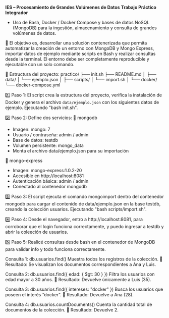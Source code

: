 **IES – Procesamiento de Grandes Volúmenes de Datos**
**Trabajo Práctico Integrador**

- Uso de Bash, Docker / Docker Compose y bases de datos NoSQL (MongoDB) para la ingestión, almacenamiento y consulta de grandes volúmenes de datos.

🎯 El objetivo es, desarrollar una solución contenerizada que permita automatizar la creación de un entorno con MongoDB y Mongo Express, importar datos de ejemplo mediante scripts en Bash y realizar consultas desde la terminal. El entorno debe ser completamente reproducible y ejecutable con un solo comando.


📁 Estructura del proyecto:
practico/
    ├── init.sh
    ├── README.md
    │
    ├── data/
    │ └── ejemplo.json
    │
    ├── scripts/
    │ └── import.sh
    │
    └── docker/
    └── docker-compose.yml



1️⃣ Paso 1: El script crea la estructura del proyecto, verifica la instalación de Docker y genera el archivo `data/ejemplo.json` con los siguientes datos de ejemplo. Ejecutando "bash init.sh".


2️⃣ Paso 2: Define dos servicios:
🔹 mongodb
- Imagen: mongo: 7
- Usuario / contraseña: admin / admin
- Base de datos: testdb
- Volumen persistente: mongo_data
- Monta el archivo data/ejemplo.json para su importación

🔹 mongo-express
- Imagen: mongo-express:1.0.2-20
- Accesible en http://localhost:8081
- Autenticación básica: admin / admin
- Conectado al contenedor mongodb


3️⃣ Paso 3: El script ejecuta el comando mongoimport dentro del contenedor mongodb para cargar el contenido de data/ejemplo.json en la base testdb, creando la colección usuarios. Ejecutando "bash scripts/import.sh".


4️⃣ Paso 4: Desde el navegador, entro a http://localhost:8081, para corroborar que el login funciona correctamente, y puedo ingresar a testdb y abrir la
coleeción de usuarios.


5️⃣ Paso 5: Realicé consultas desde bash en el contenedor de MongoDB para validar info y todo funciona correctamente.

Consulta 1: db.usuarios.find()
    Muestra todos los registros de la colección.
    🔹 Resultado: Se visualizan los documentos correspondientes a Ana y Luis.

Consulta 2: db.usuarios.find({ edad: { $gt: 30 } })
    Filtra los usuarios con edad mayor a 30 años.
    🔹 Resultado: Devuelve únicamente a Luis (35).

Consulta 3: db.usuarios.find({ intereses: "docker" })
    Busca los usuarios que poseen el interés “docker”.
    🔹 Resultado: Devuelve a Ana (28).

Consulta 4: db.usuarios.countDocuments()
    Cuenta la cantidad total de documentos de la colección.
    🔹 Resultado: Devuelve 2.